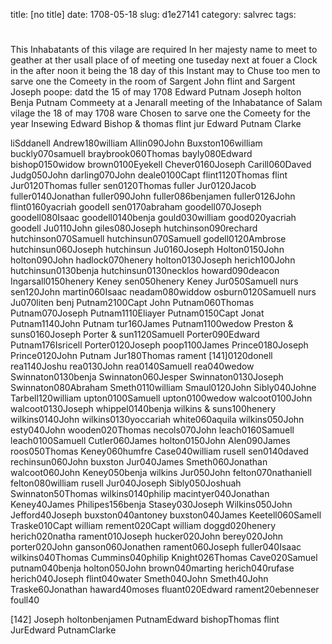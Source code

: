 title: [no title]
date: 1708-05-18
slug: d1e27141
category: salvrec
tags: 


<div markdown class="doc" id="d1e27141">


# 

This Inhabatants of this vilage are required In her majesty name to meet to geather at ther usall place of of meeting one tuseday next at fouer a Clock in the after noon it being the 18 day of this Instant may to Chuse too men to sarve one the Comeety in the room of Sargent John flint and Sargent Joseph poope: datd the 15 of may 1708 Edward Putnam Joseph holton Benja Putnam Commeety at a Jenarall meeting of the Inhabatance of Salam vilage the 18 of may 1708 ware Chosen to sarve one the Comeety for the year Insewing Edward Bishop & thomas flint jur Edward Putnam Clarke

liSddanell Andrew180william Allin090John Buxston106william buckly070samuell braybrook060Thomas bayly080Edward bishop0150widow brown0100Eyekell Chever0160Joseph Carill060Daved Judg050John darling070John deale0100Capt flint1120Thomas flint Jur0120Thomas fuller sen0120Thomas fuller Jur0120Jacob fuller0140Jonathan fuller090John fuller086benjamen fuller0126John flint0160yacriah goodell sen0170abraham goodell070Joseph goodell080Isaac goodell0140benja gould030william good020yacriah goodell Ju0110John giles080Joseph hutchinson090rechard hutchinson070Samuell hutchinsun070Samuell godell0120Ambrose hutchinsun060Joseph hutchinsun Ju0160Joseph Holton0150John holton090John hadlock070henery holton0130Joseph herich100John hutchinsun0130benja hutchinsun0130necklos howard090deacon Ingarsall0150henery Keney sen050henery Keney Jur050Samuell nurs sen120John martin060Isaac neadam080widdow osburn0120Samuell nurs Ju070liten benj Putnam2100Capt John Putnam060Thomas Putnam070Joseph Putnam1110Eliayer Putnam0150Capt Jonat Putnam1140John Putnam tur160James Putnam1100wedow Preston & suns0160Joseph Porter & sun1120Samuell Porter090Edward Putnam176Isricell Porter0120Joseph poop1100James Prince0180Joseph Prince0120John Putnam Jur180Thomas rament [141]0120donell rea1140Joshu rea0130John rea0140Samuell rea040wedow Swinnaton0130benja Swinnaton060Jesper Swinnaton0130Joseph Swinnaton080Abraham Smeth0110william Smaul0120John Sibly040Johne Tarbell120william upton0100Samuell upton0100wedow walcoot0100John walcoot0130Joseph whippel0140benja wilkins & suns100henery wilkins0140John wilkins0130yoccariah white060aquila wilkins050John esty040John wooden020Thomas necols070John leach0160Samuell leach0100Samuell Cutler060James holton0150John Alen090James roos050Thomas Keney060humfre Case040william rusell sen0140daved rechinsun060John buxston Jur040James Smeth060Jonathan walcoot060John Keney050benja wilkins Jur050John felton070nathaniell felton080william rusell Jur040Joseph Sibly050Joshuah Swinnaton50Thomas wilkins0140philip macintyer040Jonathan Keney40James Philipes156benja Stasey030Joseph Wilkins050John Jefford40Joseph buxston040antoney buxston040James Keetell060Samell Traske010Capt william rement020Capt william doggd020henery herich020natha rament010Joseph hucker020John berey020John porter020John ganson060Jonathen rament060Joseph fuller040Isaac wilkins040Thomas Cummins040philip Knight026Thomas Cave020Samuel putnam040benja holton050John brown040marting herich040rufase herich040Joseph flint040water Smeth040John Smeth40John Traske60Jonathan haward40moses fluant020Edward rament20ebenneser foull40

[142] Joseph holtonbenjamen PutnamEdward bishopThomas flint JurEdward PutnamClarke
</div>